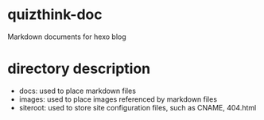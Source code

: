 # quizthink-doc
Markdown documents for hexo blog

# directory description

- docs: used to place markdown files
- images: used to place images referenced by markdown files
- siteroot: used to store site configuration files, such as CNAME, 404.html

